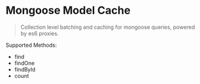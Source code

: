 
# Mongoose Model Cache

> Collection level batching and caching for mongoose queries, powered by es6 proxies.

Supported Methods:

- find
- findOne
- findById
- count
